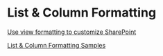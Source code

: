 # List & Column Formatting

[Use view formatting to customize SharePoint](https://docs.microsoft.com/en-us/sharepoint/dev/declarative-customization/view-formatting)

[List & Column Formatting Samples](https://pnp.github.io/sp-dev-list-formatting/)
